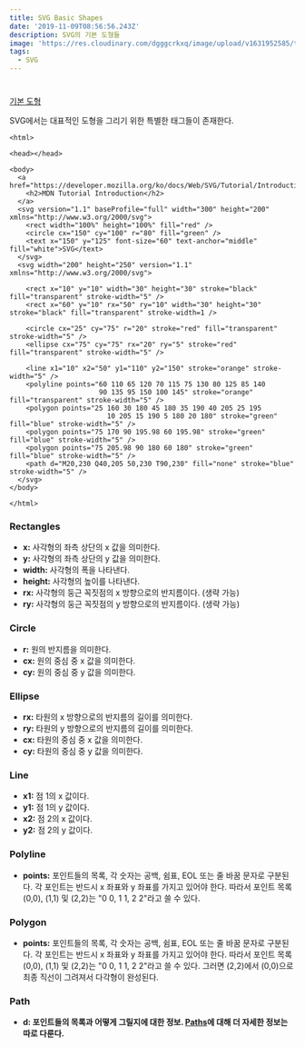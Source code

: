 ```yaml
---
title: SVG Basic Shapes
date: '2019-11-09T08:56:56.243Z'
description: SVG의 기본 도형들
image: 'https://res.cloudinary.com/dgggcrkxq/image/upload/v1631952585/tlog/cover/svg_cg9i2d.png'
tags:
  - SVG
---
```

# 

[기본 도형](https://developer.mozilla.org/ko/docs/Web/SVG/Tutorial/%EA%B8%B0%EB%B3%B8_%EB%8F%84%ED%98%95)

SVG에서는 대표적인 도형을 그리기 위한 특별한 태그들이 존재한다.

    <html>
    
    <head></head>
    
    <body>
      <a href="https://developer.mozilla.org/ko/docs/Web/SVG/Tutorial/Introduction">
        <h2>MDN Tutorial Introduction</h2>
      </a>
      <svg version="1.1" baseProfile="full" width="300" height="200" xmlns="http://www.w3.org/2000/svg">
        <rect width="100%" height="100%" fill="red" />
        <circle cx="150" cy="100" r="80" fill="green" />
        <text x="150" y="125" font-size="60" text-anchor="middle" fill="white">SVG</text>
      </svg>
      <svg width="200" height="250" version="1.1" xmlns="http://www.w3.org/2000/svg">
    
        <rect x="10" y="10" width="30" height="30" stroke="black" fill="transparent" stroke-width="5" />
        <rect x="60" y="10" rx="50" ry="10" width="30" height="30" stroke="black" fill="transparent" stroke-width=1 />
    
        <circle cx="25" cy="75" r="20" stroke="red" fill="transparent" stroke-width="5" />
        <ellipse cx="75" cy="75" rx="20" ry="5" stroke="red" fill="transparent" stroke-width="5" />
    
        <line x1="10" x2="50" y1="110" y2="150" stroke="orange" stroke-width="5" />
        <polyline points="60 110 65 120 70 115 75 130 80 125 85 140
                          90 135 95 150 100 145" stroke="orange" fill="transparent" stroke-width="5" />
        <polygon points="25 160 30 180 45 180 35 190 40 205 25 195
                            10 205 15 190 5 180 20 180" stroke="green" fill="blue" stroke-width="5" />
        <polygon points="75 170 90 195.98 60 195.98" stroke="green" fill="blue" stroke-width="5" />
        <polygon points="75 205.98 90 180 60 180" stroke="green" fill="blue" stroke-width="5" />
        <path d="M20,230 Q40,205 50,230 T90,230" fill="none" stroke="blue" stroke-width="5" />
      </svg>
    </body>
    
    </html>

### Rectangles

- **x:** 사각형의 좌측 상단의 x 값을 의미한다.
- **y:** 사각형의 좌측 상단의 y 값을 의미한다.
- **width:** 사각형의 폭을 나타낸다.
- **height:** 사각형의 높이를 나타낸다.
- **rx:** 사각형의 둥근 꼭짓점의 x 방향으로의 반지름이다. (생략 가능)
- **ry:** 사각형의 둥근 꼭짓점의 y 방향으로의 반지름이다. (생략 가능)

### Circle

- **r:** 원의 반지름을 의미한다.
- **cx:** 원의 중심 중 x 값을 의미한다.
- **cy:** 원의 중심 중 y 값을 의미한다.

### Ellipse

- **rx:** 타원의 x 방향으로의 반지름의 길이를 의미한다.
- **ry:** 타원의 y 방향으로의 반지름의 길이를 의미한다.
- **cx:** 타원의 중심 중 x 값을 의미한다.
- **cy:** 타원의 중심 중 y 값을 의미한다.

### Line

- **x1:** 점 1의 x 값이다.
- **y1:** 점 1의 y 값이다.
- **x2:** 점 2의 x 값이다.
- **y2:** 점 2의 y 값이다.

### Polyline

- **points:** 포인트들의 목록, 각 숫자는 공백, 쉼표, EOL 또는 줄 바꿈 문자로 구분된다. 각 포인트는 반드시 x 좌표와 y 좌표를 가지고 있어야 한다. 따라서 포인트 목록 (0,0), (1,1) 및 (2,2)는 "0 0, 1 1, 2 2"라고 쓸 수 있다.

### Polygon

- **points:** 포인트들의 목록, 각 숫자는 공백, 쉼표, EOL 또는 줄 바꿈 문자로 구분된다. 각 포인트는 반드시 x 좌표와 y 좌표를 가지고 있어야 한다. 따라서 포인트 목록 (0,0), (1,1) 및 (2,2)는 "0 0, 1 1, 2 2"라고 쓸 수 있다. 그러면 (2,2)에서 (0,0)으로 최종 직선이 그려져서 다각형이 완성된다.

### Path

- **d: 포인트들의 목록과 어떻게 그릴지에 대한 정보. [Paths](https://developer.mozilla.org/ko/docs/Web/SVG/Tutorial/Paths)에 대해 더 자세한 정보는 따로 다룬다.**
